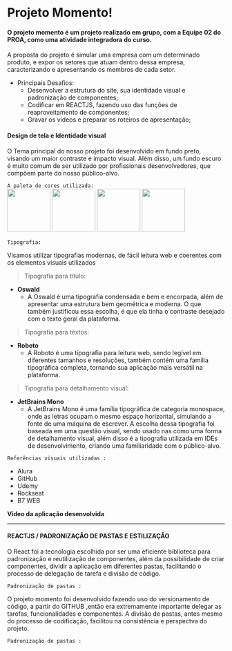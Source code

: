 # Projeto Momento! 

#### O projeto momento é um projeto realizado em grupo, com a Equipe 02 do PROA, como uma atividade integradora do curso. 
A proposta do projeto é simular uma empresa com um determinado produto, e expor os setores que atuam dentro dessa empresa, caracterizando e apresentando os membros de cada setor.


- Principais Desafios:
  - Desenvolver a estrutura do site, sua identidade visual e padronização de componentes;
  - Codificar em REACTJS, fazendo uso das funções de reaproveitamento de componentes; 
  - Gravar os vídeos e preparar os roteiros de apresentação; 

#### Design de tela e Identidade visual 
O Tema principal do nosso projeto foi desenvolvido em fundo preto, visando um maior contraste e impacto visual. Além disso, um fundo escuro é muito comum de ser utilizado por profissionais desenvolvedores, que compõem parte do nosso público-alvo.


``` A paleta de cores utilizada: ```   
<img width="100px" height="100px" src="https://user-images.githubusercontent.com/68287006/176708043-029fd869-fa5a-4c71-9c4a-84bbbe1d7fad.png">
<img width="100px" height="100px" src="https://user-images.githubusercontent.com/68287006/176708180-e33280ea-690a-4cea-bb5b-dbdcf70035cc.png">
<img width="100px" height="100px" src="https://user-images.githubusercontent.com/68287006/176708277-7423aa66-6c40-4ddb-8242-4318e7f22788.png">
<img width="100px" height="100px" src="https://user-images.githubusercontent.com/68287006/176708378-f5c02944-9e63-4101-912d-b60e03d5af42.png">

``` Tipografia: ```   

Visamos utilizar tipografias modernas, de fácil leitura web e coerentes com os elementos visuais utilizados  

> Tipografia para título:

* **Oswald** 
  * A Oswald é uma tipografia condensada e bem e encorpada, além de apresentar uma estrutura bem geométrica e moderna. O que também justificou essa escolha, é que ela tinha o contraste desejado com o texto geral da plataforma.
 
> Tipografia para textos:

* **Roboto** 
  * A Roboto é uma tipografia para leitura web, sendo legível em diferentes tamanhos e resoluções, também contém uma família tipográfica completa, tornando sua aplicação mais versátil na plataforma. 

> Tipografia para detalhamento visual:

* **JetBrains Mono**
  * A JetBrains Mono é uma família tipográfica de categoria monospace, onde as letras ocupam o mesmo espaço horizontal, simulando a fonte de uma máquina de escrever. A escolha dessa tipografia foi baseada em uma questão visual, sendo usado nas como uma forma de detalhamento visual, além disso é a tipografia utilizada em IDEs de desenvolvimento, criando uma familiaridade com o público-alvo.  

``` Referências visuais utilizadas : ```
- Alura 
- GitHub
- Udemy 
- Rockseat 
- B7 WEB

**Vídeo da aplicação desenvolvida**

<hr>

#### REACTJS / PADRONIZAÇÃO DE PASTAS E ESTILIZAÇÃO

O React foi a tecnologia escolhida por ser uma eficiente biblioteca para padronização e reutilização de componentes, além da possibilidade de criar componentes, dividir a aplicação em diferentes pastas, facilitando o processo de delegação de tarefa e divisão de código.

``` Padronização de pastas : ```

O projeto momento foi desenvolvido fazendo uso do versionamento de código, a partir do GITHUB ,então era extremamente importante delegar as tarefas, funcionalidades e componentes. A divisão de pastas, antes mesmo do processo de codificação, facilitou na consistência e perspectva do projeto. 

``` Padronização de pastas : ```

